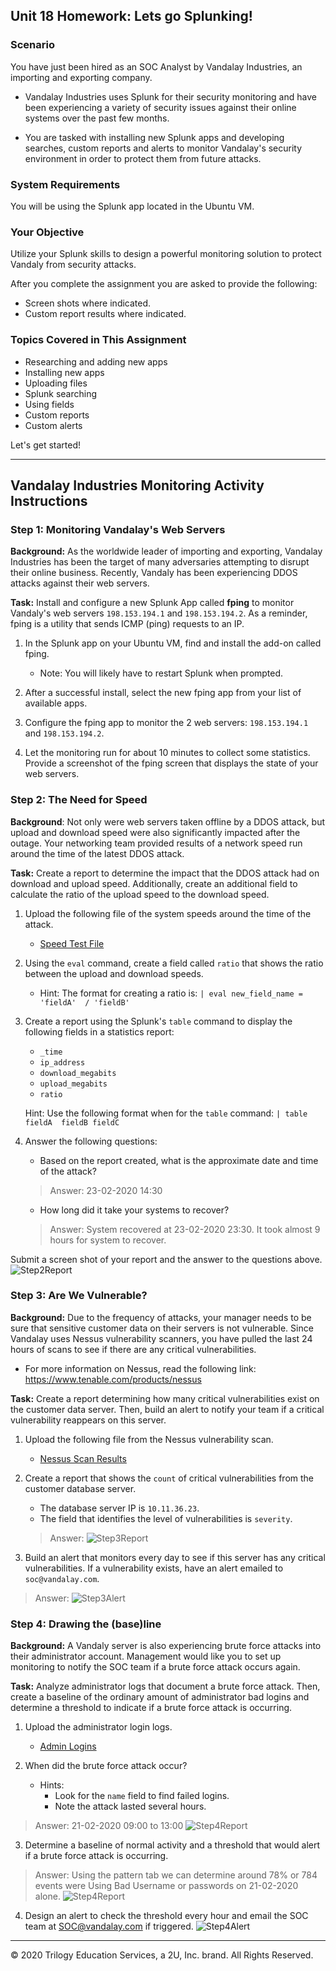 ## Unit 18 Homework: Lets go Splunking!

### Scenario

You have just been hired as an SOC Analyst by Vandalay Industries, an importing and exporting company.

- Vandalay Industries uses Splunk for their security monitoring and have been experiencing a variety of security issues against their online systems over the past few months.

- You are tasked with installing new Splunk apps and developing searches, custom reports and alerts to monitor Vandalay's security environment in order to protect them from future attacks.


### System Requirements

You will be using the Splunk app located in the Ubuntu VM.


### Your Objective

Utilize your Splunk skills to design a powerful monitoring solution to protect Vandaly from security attacks.

After you complete the assignment you are asked to provide the following:

- Screen shots where indicated.
- Custom report results where indicated.

### Topics Covered in This Assignment

- Researching and adding new apps
- Installing new apps
- Uploading files
- Splunk searching
- Using fields
- Custom reports
- Custom alerts

Let's get started!

---

## Vandalay Industries Monitoring Activity Instructions

### Step 1: Monitoring Vandalay's Web Servers

**Background:**  As the worldwide leader of importing and exporting, Vandalay Industries has been the target of many adversaries attempting to disrupt their online business. Recently, Vandaly has been  experiencing DDOS attacks against their web servers.

**Task:** Install and configure a new Splunk App called **fping** to monitor Vandaly's web servers `198.153.194.1` and `198.153.194.2`.  As a reminder, fping is a utility that sends ICMP (ping) requests to an IP.

1. In the Splunk app on your Ubuntu VM, find and install the add-on called fping.
   - Note: You will likely have to restart Splunk when prompted.

2. After a successful install, select the new fping app from your list of available apps.

3. Configure the fping app to monitor the 2 web servers: `198.153.194.1` and `198.153.194.2`.

4. Let the monitoring run for about 10 minutes to collect some statistics. Provide a screenshot of the fping screen that displays the state of your web servers.



### Step 2: The Need for Speed

**Background**: Not only were web servers taken offline by a DDOS attack, but upload and download speed were also significantly impacted after the outage. Your networking team provided results of a network speed run around the time of the latest DDOS attack.

**Task:** Create a report to determine the impact that the DDOS attack had on download and upload speed. Additionally, create an additional field to calculate the ratio of the upload speed to the download speed.


1.  Upload the following file of the system speeds around the time of the attack.
    - [Speed Test File](resources/server_speedtest.csv)

2. Using the `eval` command, create a field called `ratio` that shows the ratio between the upload and download speeds.
   - Hint: The format for creating a ratio is: `| eval new_field_name = 'fieldA'  / 'fieldB'`

3. Create a report using the Splunk's `table` command to display the following fields in a statistics report:
    - `_time`
    - `ip_address`
    - `download_megabits`
    - `upload_megabits`
    - `ratio`

   Hint: Use the following format when for the `table` command: `| table fieldA  fieldB fieldC`

4. Answer the following questions:

    - Based on the report created, what is the approximate date and time of the attack?
    > Answer: 23-02-2020 14:30

    - How long did it take your systems to recover?
    > Answer: System recovered at 23-02-2020 23:30. It took almost 9 hours for system to recover.

Submit a screen shot of your report and the answer to the questions above.
![Step2Report](images/Step2_report.PNG)

### Step 3: Are We Vulnerable?

**Background:**  Due to the frequency of attacks, your manager needs to be sure that sensitive customer data on their servers is not vulnerable. Since Vandalay uses Nessus vulnerability scanners, you have pulled the last 24 hours of scans to see if there are any critical vulnerabilities.

  - For more information on Nessus, read the following link: https://www.tenable.com/products/nessus

**Task:** Create a report determining how many critical vulnerabilities exist on the customer data server. Then, build an alert to notify your team if a critical vulnerability reappears on this server.

1. Upload the following file from the Nessus vulnerability scan.
   - [Nessus Scan Results](resources/nessus_logs.csv)

2. Create a report that shows the `count` of critical vulnerabilities from the customer database server.
   - The database server IP is `10.11.36.23`.
   - The field that identifies the level of vulnerabilities is `severity`.
   > Answer:
   ![Step3Report](images/Step3_report.PNG)

3. Build an alert that monitors every day to see if this server has any critical vulnerabilities. If a vulnerability exists, have an alert emailed to `soc@vandalay.com`.
> Answer:
![Step3Alert](images/Step3_alert.PNG)


### Step 4: Drawing the (base)line

**Background:**  A Vandaly server is also experiencing brute force attacks into their administrator account. Management would like you to set up monitoring to notify the SOC team if a brute force attack occurs again.


**Task:** Analyze administrator logs that document a brute force attack. Then, create a baseline of the ordinary amount of administrator bad logins and determine a threshold to indicate if a brute force attack is occurring.

1. Upload the administrator login logs.
   - [Admin Logins](resources/Administrator_logs.csv)

2. When did the brute force attack occur?
   - Hints:
     - Look for the `name` field to find failed logins.
     - Note the attack lasted several hours.
> Answer: 21-02-2020 09:00 to 13:00
![Step4Report](images/Step4_pivot.PNG)

3. Determine a baseline of normal activity and a threshold that would alert if a brute force attack is occurring.
> Answer: Using the pattern tab we can determine around 78% or 784 events were Using Bad Username or passwords on 21-02-2020 alone.
![Step4Report](images/Step4_pattern.PNG)


4. Design an alert to check the threshold every hour and email the SOC team at SOC@vandalay.com if triggered.
![Step4Alert](images/Step4_alert.PNG)


---

© 2020 Trilogy Education Services, a 2U, Inc. brand. All Rights Reserved.
